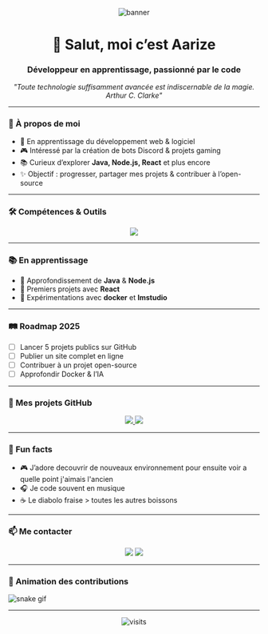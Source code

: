 <!-- Bannière -->
<p align="center">
  <img src="[https://i.ibb.co/7k9fFZx](https://ibb.co/fzGP5Rd0)" alt="banner" />
</p>

<h1 align="center">👋 Salut, moi c’est Aarize</h1>
<h3 align="center">Développeur en apprentissage, passionné par le code</h3>

<p align="center">
  <em>"Toute technologie suffisamment avancée est indiscernable de la magie. Arthur C. Clarke"</em>
</p>

---

### 🚀 À propos de moi
- 🎯 En apprentissage du développement web & logiciel  
- 🎮 Intéressé par la création de bots Discord & projets gaming  
- 📚 Curieux d’explorer **Java, Node.js, React** et plus encore  
- ✨ Objectif : progresser, partager mes projets & contribuer à l’open-source  

---

### 🛠️ Compétences & Outils
<p align="center">
  <img src="https://skillicons.dev/icons?i=java,nodejs,python,php,mysql,react,html,css,js,docker,git,linux,vscode" />
</p>

---

### 📚 En apprentissage
- 🔹 Approfondissement de **Java** & **Node.js**  
- 🔹 Premiers projets avec **React**  
- 🔹 Expérimentations avec **docker** et **lmstudio**  

---

### 🛤️ Roadmap 2025
- [ ] Lancer 5 projets publics sur GitHub  
- [ ] Publier un site complet en ligne  
- [ ] Contribuer à un projet open-source  
- [ ] Approfondir Docker & l’IA  

---

### 🚧 Mes projets GitHub
<p align="center">
  <a href="https://github.com/aarize/discord-bot">
    <img src="https://github-readme-stats.vercel.app/api/pin/?username=aarize&repo=discord-bot&theme=radical" />
  </a>
  <a href="https://github.com/aarize/learning-website">
    <img src="https://github-readme-stats.vercel.app/api/pin/?username=aarize&repo=learning-website&theme=radical" />
  </a>
</p>

---

### 🎉 Fun facts
- 🎮 J’adore decouvrir de nouveaux environnement pour ensuite voir a quelle point j'aimais l'ancien 
- 🎧 Je code souvent en musique  
- ☕ Le diabolo fraise > toutes les autres boissons  

---

### 📫 Me contacter
<p align="center">
  <a href="https://discord.gg/CAnAuGTpsq"><img src="https://img.shields.io/badge/Discord-5865F2?style=for-the-badge&logo=discord&logoColor=white"/></a>
  <a href="mailto:officel.vega@gmail.com"><img src="https://img.shields.io/badge/Email-EA4335?style=for-the-badge&logo=gmail&logoColor=white"/></a>
</p>

---

### 🐍 Animation des contributions
![snake gif](https://github.com/aarize/aarize/blob/output/github-contribution-grid-snake.svg)

---

<p align="center">
  <img src="https://komarev.com/ghpvc/?username=aarize720&style=flat-square&color=blue" alt="visits"/>
</p>
